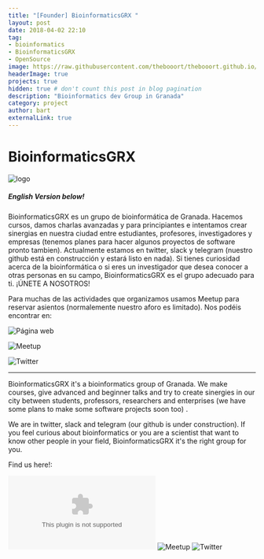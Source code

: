 ```yaml
---
title: "[Founder] BioinformaticsGRX "
layout: post
date: 2018-04-02 22:10
tag: 
- bioinformatics
- BioinformaticsGRX
- OpenSource
image: https://raw.githubusercontent.com/thebooort/thebooort.github.io/master/assets/images/Captura%20de%20pantalla%20de%202018-04-02%2012-23-06.png
headerImage: true
projects: true
hidden: true # don't count this post in blog pagination
description: "Bioinformatics dev Group in Granada"
category: project
author: bart
externalLink: true
---
```



# BioinformaticsGRX 

![logo](https://raw.githubusercontent.com/thebooort/thebooort.github.io/master/assets/images/bioinf_banner.png)

##### English Version below!
 
BioinformaticsGRX es un grupo de bioinformática de Granada. Hacemos cursos, damos charlas avanzadas y para principiantes e intentamos crear sinergias en nuestra ciudad entre estudiantes, profesores, investigadores y empresas (tenemos planes para hacer algunos proyectos de software pronto tambien).
Actualmente estamos en twitter, slack y telegram (nuestro github está en construcción y estará listo en nada). Si tienes curiosidad acerca de la bioinformática o si eres un investigador que desea conocer a otras personas en su campo, BioinformaticsGRX es el grupo adecuado para ti. ¡ÚNETE A NOSOTROS!

Para muchas de las actividades que organizamos usamos Meetup para reservar asientos (normalemente nuestro aforo es limitado). Nos podéis encontrar en:

![Página web](http://bioinformaticsgrx.com)

![Meetup](https://www.meetup.com/Granada-Geek/?chapter_analytics_code=UA-60118289-2)

![Twitter](http://www.twitter.com/bioinfGRX)

***
BioinformaticsGRX it's a bioinformatics group of Granada. We make courses, give advanced and beginner talks and try to create sinergies in our city between students, professors, researchers and enterprises  (we have some plans to make some software projects soon too) .

We are in twitter, slack and telegram (our github is under construction). If you feel curious about bioinformatics or you are a scientist that want to know other people in your field, BioinformaticsGRX it's the right group for you. 

Find us here!:

![Webpage](bioinformaticsgrx.com)
![Meetup](https://www.meetup.com/Granada-Geek/?chapter_analytics_code=UA-60118289-2)
![Twitter](www.twitter.com/bioinfGRX)









